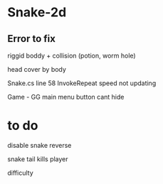 # Snake-2d

## Error to fix
riggid boddy + collision (potion, worm hole)

head cover by body

Snake.cs line 58 InvokeRepeat speed not updating

Game - GG main menu button cant hide

# to do
disable snake reverse

snake tail kills player

difficulty
